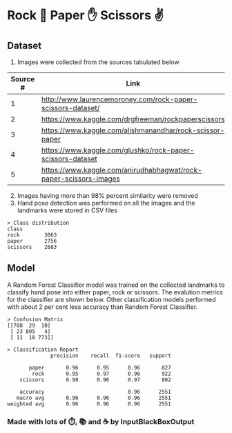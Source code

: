 #  Rock 👊 Paper ✋ Scissors ✌

## Dataset
1. Images were collected from the sources tabulated below

|Source #|Link|
|--|--|
|1|http://www.laurencemoroney.com/rock-paper-scissors-dataset/|
|2|https://www.kaggle.com/drgfreeman/rockpaperscissors|
|3|https://www.kaggle.com/alishmanandhar/rock-scissor-paper|
|4|https://www.kaggle.com/glushko/rock-paper-scissors-dataset|
|5|https://www.kaggle.com/anirudhabhagwat/rock-paper-scissors-images|

2. Images having more than 98% percent similarity were removed 
3. Hand pose detection was performed on all the images and the landmarks were stored in CSV files

```text
> Class distribution
class
rock        3063
paper       2756
scissors    2683
```

## Model
A Random Forest Classifier model was trained on the collected landmarks to classify hand pose into either paper, rock or scissors. The evalution metrics for the 
classifier are shown below. Other classification models performed with about 2 per cent less accuracy than Random Forest Classifier. 

```text
> Confusion Matrix
[[788  29  10]
 [ 23 895   4]
 [ 11  18 773]]
```
```text
> Classification Report
              precision    recall  f1-score   support

       paper       0.96      0.95      0.96       827
        rock       0.95      0.97      0.96       922
    scissors       0.98      0.96      0.97       802

    accuracy                           0.96      2551
   macro avg       0.96      0.96      0.96      2551
weighted avg       0.96      0.96      0.96      2551

```

### Made with lots of ⏱️, 📚 and ☕ by InputBlackBoxOutput
